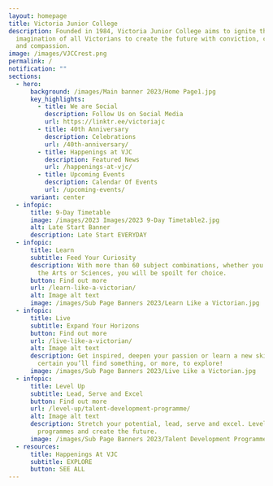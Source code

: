 ```yaml
---
layout: homepage
title: Victoria Junior College
description: Founded in 1984, Victoria Junior College aims to ignite the
  imagination of all Victorians to create the future with conviction, courage
  and compassion.
image: /images/VJCCrest.png
permalink: /
notification: ""
sections:
  - hero:
      background: /images/Main banner 2023/Home Page1.jpg
      key_highlights:
        - title: We are Social
          description: Follow Us on Social Media
          url: https://linktr.ee/victoriajc
        - title: 40th Anniversary
          description: Celebrations
          url: /40th-anniversary/
        - title: Happenings at VJC
          description: Featured News
          url: /happenings-at-vjc/
        - title: Upcoming Events
          description: Calendar Of Events
          url: /upcoming-events/
      variant: center
  - infopic:
      title: 9-Day Timetable
      image: /images/2023 Images/2023 9-Day Timetable2.jpg
      alt: Late Start Banner
      description: Late Start EVERYDAY
  - infopic:
      title: Learn
      subtitle: Feed Your Curiosity
      description: With more than 60 subject combinations, whether you are inclined to
        the Arts or Sciences, you will be spoilt for choice.
      button: Find out more
      url: /learn-like-a-victorian/
      alt: Image alt text
      image: /images/Sub Page Banners 2023/Learn Like a Victorian.jpg
  - infopic:
      title: Live
      subtitle: Expand Your Horizons
      button: Find out more
      url: /live-like-a-victorian/
      alt: Image alt text
      description: Get inspired, deepen your passion or learn a new skill. We’re
        certain you’ll find something, or more, to explore!
      image: /images/Sub Page Banners 2023/Live Like a Victorian.jpg
  - infopic:
      title: Level Up
      subtitle: Lead, Serve and Excel
      button: Find out more
      url: /level-up/talent-development-programme/
      alt: Image alt text
      description: Stretch your potential, lead, serve and excel. Level up with our
        programmes and create the future.
      image: /images/Sub Page Banners 2023/Talent Development Programme.jpg
  - resources:
      title: Happenings At VJC
      subtitle: EXPLORE
      button: SEE ALL
---
```

